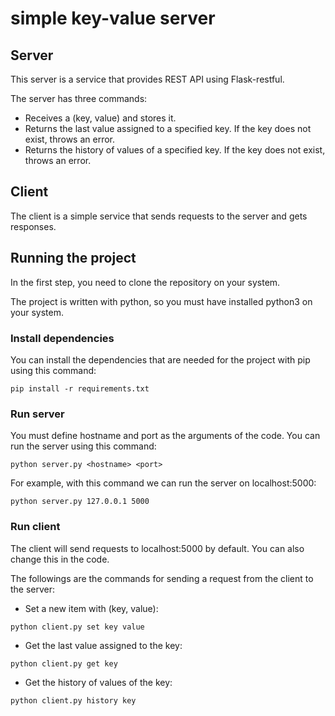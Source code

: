 # simple key-value server

## Server
This server is a service that provides REST API using Flask-restful.

The server has three commands:
- Receives a (key, value) and stores it.
- Returns the last value assigned to a specified key. If the key does not exist, throws an error.
- Returns the history of values of a specified key. If the key does not exist, throws an error.

## Client
The client is a simple service that sends requests to the server and gets responses.

## Running the project
In the first step, you need to clone the repository on your system.

The project is written with python, so you must have installed python3 on your system.

### Install dependencies
You can install the dependencies that are needed for the project with pip using this command:
```
pip install -r requirements.txt
```

### Run server
You must define hostname and port as the arguments of the code. You can run the server using this command:
```
python server.py <hostname> <port>
```
For example, with this command we can run the server on localhost:5000:

```
python server.py 127.0.0.1 5000
```

### Run client
The client will send requests to localhost:5000 by default. You can also change this in the code.

The followings are the commands for sending a request from the client to the server:
- Set a new item with (key, value):
```
python client.py set key value
```
- Get the last value assigned to the key:
```
python client.py get key
```
- Get the history of values of the key:
```
python client.py history key
```
